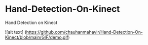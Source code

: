 # Hand-Detection-On-Kinect
Hand Detection on Kinect

![alt text] (https://github.com/chauhanmahavir/Hand-Detection-On-Kinect/blob/main/GIF/demo.gif)
